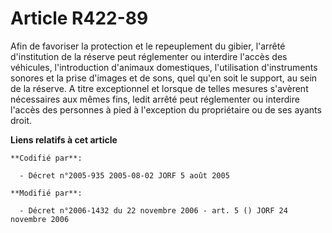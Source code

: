 # Article R422-89

Afin de favoriser la protection et le repeuplement du gibier, l'arrêté d'institution de la réserve peut réglementer ou
interdire l'accès des véhicules, l'introduction d'animaux domestiques, l'utilisation d'instruments sonores et la prise
d'images et de sons, quel qu'en soit le support, au sein de la réserve. A titre exceptionnel et lorsque de telles mesures
s'avèrent nécessaires aux mêmes fins, ledit arrêté peut réglementer ou interdire l'accès des personnes à pied à l'exception
du propriétaire ou de ses ayants droit.

**Liens relatifs à cet article**

	**Codifié par**:

	  - Décret n°2005-935 2005-08-02 JORF 5 août 2005

	**Modifié par**:

	  - Décret n°2006-1432 du 22 novembre 2006 - art. 5 () JORF 24 novembre 2006
